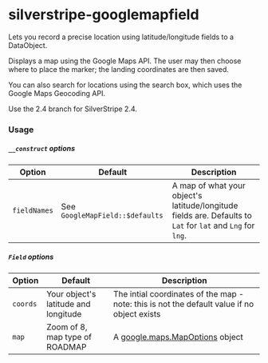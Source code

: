 silverstripe-googlemapfield
==============

Lets you record a precise location using latitude/longitude fields to a DataObject.

Displays a map using the Google Maps API. The user may then choose where to place the marker; the landing coordinates are then saved.

You can also search for locations using the search box, which uses the Google Maps Geocoding API.

Use the 2.4 branch for SilverStripe 2.4.


### Usage

##### `__construct` options

|Option|Default|Description|
|------|-------|-----------|
|`fieldNames`|See `GoogleMapField::$defaults`|A map of what your object's latitude/longitude fields are. Defaults to `Lat` for `lat` and `Lng` for `lng`.|

##### `Field` options

|Option|Default|Description|
|------|-------|-----------|
|`coords`|Your object's latitude and longitude|The intial coordinates of the map - note: this is not the default value if no object exists|
|`map`|Zoom of 8, map type of ROADMAP|A [google.maps.MapOptions](https://developers.google.com/maps/documentation/javascript/reference?csw=1#MapOptions) object|
